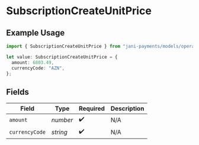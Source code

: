 # SubscriptionCreateUnitPrice

## Example Usage

```typescript
import { SubscriptionCreateUnitPrice } from "jani-payments/models/operations";

let value: SubscriptionCreateUnitPrice = {
  amount: 6803.49,
  currencyCode: "AZN",
};
```

## Fields

| Field              | Type               | Required           | Description        |
| ------------------ | ------------------ | ------------------ | ------------------ |
| `amount`           | *number*           | :heavy_check_mark: | N/A                |
| `currencyCode`     | *string*           | :heavy_check_mark: | N/A                |